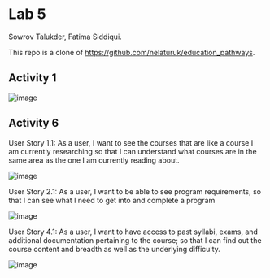 # Lab 5

Sowrov Talukder, Fatima Siddiqui.

This repo is a clone of https://github.com/nelaturuk/education_pathways.

## Activity 1

![image](https://user-images.githubusercontent.com/42917737/197939062-5570da79-8d33-4eef-a0fc-483b40c5de6f.png)

## Activity 6

User Story 1.1: As a user, I want to see the courses that are like a course I am currently researching so that I can understand what courses are in the same area as the one I am currently reading about.

![image](https://user-images.githubusercontent.com/62577020/198127412-dba799d1-94a1-46c5-be31-11cfe668ef35.png)

User Story 2.1: As a user, I want to be able to see program requirements, so that I can see what I need to get into and complete a program

![image](https://user-images.githubusercontent.com/62577020/198127434-f2e72961-2e30-44c7-ae92-5ccc38453af0.png)

User Story 4.1: As a user, I want to have access to past syllabi, exams, and additional documentation pertaining to the course; so that I can find out the course content and breadth as well as the underlying difficulty.

![image](https://user-images.githubusercontent.com/62577020/198127465-eae0551b-263d-44ab-ac42-84b254d48fbf.png)

